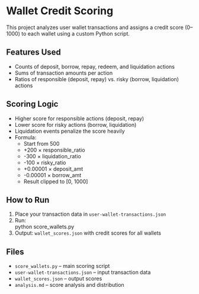 # Wallet Credit Scoring

This project analyzes user wallet transactions and assigns a credit score (0–1000) to each wallet using a custom Python script.

## Features Used
- Counts of deposit, borrow, repay, redeem, and liquidation actions
- Sums of transaction amounts per action
- Ratios of responsible (deposit, repay) vs. risky (borrow, liquidation) actions

## Scoring Logic
- Higher score for responsible actions (deposit, repay)
- Lower score for risky actions (borrow, liquidation)
- Liquidation events penalize the score heavily
- Formula:  
  - Start from 500  
  - +200 × responsible_ratio  
  - -300 × liquidation_ratio  
  - -100 × risky_ratio  
  - +0.00001 × deposit_amt  
  - -0.00001 × borrow_amt  
  - Result clipped to [0, 1000]

## How to Run
1. Place your transaction data in `user-wallet-transactions.json`
2. Run:  
python score_wallets.py
3. Output: `wallet_scores.json` with credit scores for all wallets

## Files
- `score_wallets.py` – main scoring script
- `user-wallet-transactions.json` – input transaction data
- `wallet_scores.json` – output scores
- `analysis.md` – score analysis and distribution
